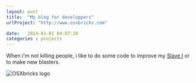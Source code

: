 ```yaml
---
layout: post
title:  "My blog for developpers"
urlProject: "http://www.osxbricks.com"

date:   2014-01-01 04:07:28
categories : projects
---
```


When i'm not killing people, i like to do some code to improve my [Slave I](http://en.wikipedia.org/wiki/Slave_I) or to make new blasters. 

![OSXbricks logo](http://inft.ly/32Z86ad.png)